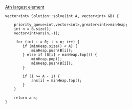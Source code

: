 [Ath largest element](https://www.scaler.com/academy/mentee-dashboard/class/43250/homework/problems/989/?navref=cl_pb_nv_tb)


```
vector<int> Solution::solve(int A, vector<int> &B) {

    priority_queue<int,vector<int>,greater<int>>minHeap;
    int n = B.size();
    vector<int>ans(n,-1);

     for (int i = 0; i < n; i++) {
        if (minHeap.size() < A) {
            minHeap.push(B[i]);
        } else if (B[i] > minHeap.top()) {
            minHeap.pop();
            minHeap.push(B[i]);
        }

        if (i >= A - 1) {
            ans[i] = minHeap.top();
        }
    }

    return ans;
}

```
